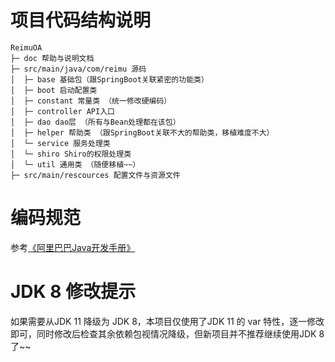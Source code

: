 # 项目代码结构说明

```
ReimuOA
├─ doc 帮助与说明文档 
├─ src/main/java/com/reimu 源码
│  ├─ base 基础包（跟SpringBoot关联紧密的功能类）
│  ├─ boot 启动配置类
│  ├─ constant 常量类 （统一修改硬编码）
│  ├─ controller API入口
│  ├─ dao dao层 （所有与Bean处理都在该包）
│  ├─ helper 帮助类 （跟SpringBoot关联不大的帮助类，移植难度不大）
│  └─ service 服务处理类
│  └─ shiro Shiro的权限处理类
│  └─ util 通用类 （随便移植~~）
├─ src/main/rescources 配置文件与资源文件

```

# 编码规范

参考[《阿里巴巴Java开发手册》](https://developer.aliyun.com/ask/219905?spm=a2c6h.13524658)

# JDK 8 修改提示

如果需要从JDK 11 降级为 JDK 8，本项目仅使用了JDK 11 的 var 特性，逐一修改即可，同时修改后检查其余依赖包视情况降级，但新项目并不推荐继续使用JDK 8了~~